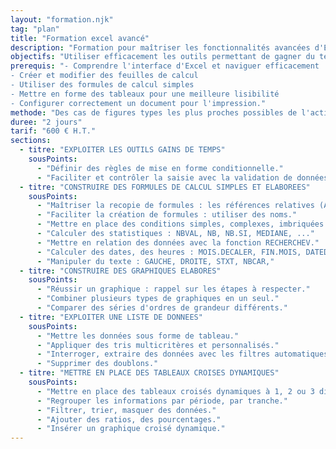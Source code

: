 ```yaml
---
layout: "formation.njk"
tag: "plan"
title: "Formation excel avancé"
description: "Formation pour maîtriser les fonctionnalités avancées d'Excel"
objectifs: "Utiliser efficacement les outils permettant de gagner du temps"
prerequis: "- Comprendre l'interface d'Excel et naviguer efficacement
- Créer et modifier des feuilles de calcul
- Utiliser des formules de calcul simples
- Mettre en forme des tableaux pour une meilleure lisibilité
- Configurer correctement un document pour l'impression."
methode: "Des cas de figures types les plus proches possibles de l'activité des stagiaires."
duree: "2 jours"
tarif: "600 € H.T."
sections:
  - titre: "EXPLOITER LES OUTILS GAINS DE TEMPS"
    sousPoints:
      - "Définir des règles de mise en forme conditionnelle."
      - "Faciliter et contrôler la saisie avec la validation de données."
  - titre: "CONSTRUIRE DES FORMULES DE CALCUL SIMPLES ET ELABOREES"
    sousPoints:
      - "Maîtriser la recopie de formules : les références relatives (A1), absolues ($A$1) ou mixtes (A$1, $A1)."
      - "Faciliter la création de formules : utiliser des noms."
      - "Mettre en place des conditions simples, complexes, imbriquées : SI, OU, ET, ESTVIDE..."
      - "Calculer des statistiques : NBVAL, NB, NB.SI, MEDIANE, ..."
      - "Mettre en relation des données avec la fonction RECHERCHEV."
      - "Calculer des dates, des heures : MOIS.DECALER, FIN.MOIS, DATEDIF..."
      - "Manipuler du texte : GAUCHE, DROITE, STXT, NBCAR,"
  - titre: "CONSTRUIRE DES GRAPHIQUES ELABORES"
    sousPoints:
      - "Réussir un graphique : rappel sur les étapes à respecter."
      - "Combiner plusieurs types de graphiques en un seul."
      - "Comparer des séries d'ordres de grandeur différents."
  - titre: "EXPLOITER UNE LISTE DE DONNEES"
    sousPoints:
      - "Mettre les données sous forme de tableau."
      - "Appliquer des tris multicritères et personnalisés."
      - "Interroger, extraire des données avec les filtres automatiques."
      - "Supprimer des doublons."
  - titre: "METTRE EN PLACE DES TABLEAUX CROISES DYNAMIQUES"
    sousPoints:
      - "Mettre en place des tableaux croisés dynamiques à 1, 2 ou 3 dimensions."
      - "Regrouper les informations par période, par tranche."
      - "Filtrer, trier, masquer des données."
      - "Ajouter des ratios, des pourcentages."
      - "Insérer un graphique croisé dynamique."
---
```


